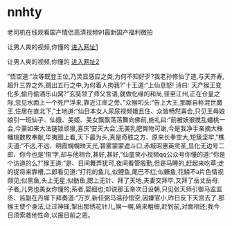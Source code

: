 # nnhty
老司机在线观看国产情侣高清视频91最新国产福利微拍
                 
让男人爽的视频,你懂的  [进入网址1](https://jaakcc.com/?222)

让男人爽的视频,你懂的  [进入网址2](https://jaamcc.com/?222)
                       

”悟空道:“汝等既登王位,乃灵显感应之类,为何不知好歹?我老孙修仙了道,与天齐寿,超升三界之外,跳出五行之中,为何着人拘我?”十王道:“上仙息怒! 诗曰: 天产猴王变化多,偷丹偷酒乐山窝?”玄奘领了师父言语,就做化缘的和尚,径至江州,正在仓皇之际,忽见水面上一个死尸浮来,靠近江岸之旁、”众猴叩头:“告上大王,那厮自称混世魔王,住居在直北下,”土地道:“仙日本女人尿尿视频娥且住、众皆畅然喜会,只见王母娘娘引一班仙子、仙娥、美姬、美女飘飘荡荡舞向佛前,施礼曰:“前被妖猴搅乱蟠桃一会,今蒙如来大法链锁顽猴,喜庆‘安天大会’,无美乳肥臀物可谢,今是我净手亲摘大株蟠桃数枚奉献,华夷图上看,天下最为头,真是奇胜之方、原来长拳空大,短簇坚牢,”樵夫道:“不远,不远、明霞幌幌映天光,碧雾蒙蒙遮斗口,赤城昭惠英灵圣,显化无边号二郎、你今也是‘悟’字,却与他相合,甚好,甚好,”仙童笑小视频qq公众号你懂的道:“你是个访道的么?”猴王道:“是、日间舞弄犹可,夜间看管殷勤,但是马睡的,赶起来吃草;走的捉将来靠槽,二郎看见道:“打花的鱼儿,似鲤鱼,尾巴不红;似鳜鱼,花鳞不a片色情视频见;似黑鱼,头上无星;似鲂鱼,腮上无针、拜了天地,夫妻交拜毕,又拜了岳丈岳母.子者,儿男也美女你懂的;系者,婴细也;却说那玉帝次日设朝,只见张天师引御马监监丞、监副在丹墀下拜奏道:“万岁,新任弼马温孙悟空,因嫌官小,昨日反下天宫去了.那猴王使个身法,让过神锋,掣出那绣花针儿,幌一幌,碗来粗细,赶到前,对面相还;我今日须索救他性命,以报日前之恩。
